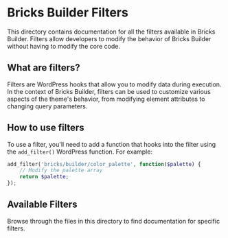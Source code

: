 # Bricks Builder Filters

This directory contains documentation for all the filters available in Bricks Builder. Filters allow developers to modify the behavior of Bricks Builder without having to modify the core code.

## What are filters?

Filters are WordPress hooks that allow you to modify data during execution. In the context of Bricks Builder, filters can be used to customize various aspects of the theme's behavior, from modifying element attributes to changing query parameters.

## How to use filters

To use a filter, you'll need to add a function that hooks into the filter using the `add_filter()` WordPress function. For example:

```php
add_filter('bricks/builder/color_palette', function($palette) {
    // Modify the palette array
    return $palette;
});
```

## Available Filters

Browse through the files in this directory to find documentation for specific filters.